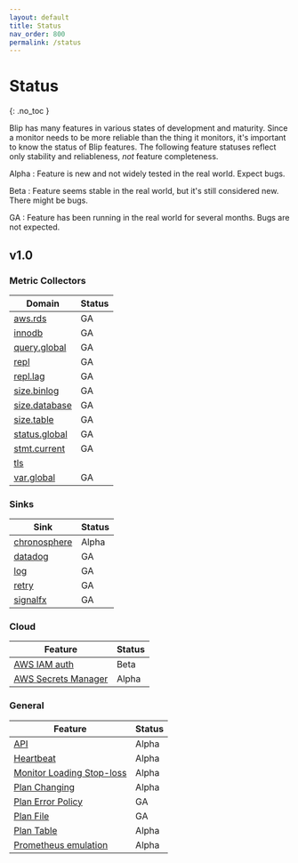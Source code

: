 ```yaml
---
layout: default
title: Status
nav_order: 800
permalink: /status
---
```


# Status
{: .no_toc }

Blip has many features in various states of development and maturity.
Since a monitor needs to be more reliable than the thing it monitors, it's important to know the status of Blip features.
The following feature statuses reflect only stability and reliableness, _not_ feature completeness.

Alpha
: Feature is new and not widely tested in the real world. Expect bugs.

Beta
: Feature seems stable in the real world, but it's still considered new. There might be bugs.

<span class="ga">GA</span>
: Feature has been running in the real world for several months. Bugs are not expected.

## v1.0

### Metric Collectors

|Domain|Status|
|-------|------|
|[aws.rds](v1.0/metrics/domains#awsrds)|<span class="ga">GA</span>|
|[innodb](v1.0/metrics/domains#innodb)|<span class="ga">GA</span>|
|[query.global](v1.0/metrics/domains#queryglobal)|<span class="ga">GA</span>|
|[repl](v1.0/metrics/domains#repl)|<span class="ga">GA</span>|
|[repl.lag](v1.0/metrics/domains#repllag)|<span class="ga">GA</span>|
|[size.binlog](v1.0/metrics/domains#sizebinlog)|<span class="ga">GA</span>|
|[size.database](v1.0/metrics/domains#sizedatabase)|<span class="ga">GA</span>|
|[size.table](v1.0/metrics/domains#sizetable)|<span class="ga">GA</span>|
|[status.global](v1.0/metrics/domains#statusglobal)|<span class="ga">GA</span>|
|[stmt.current](v1.0/metrics/domains#stmtcurrent)|<span class="ga">GA</span>|
|[tls](v1.0/metrics/domains#tls)||
|[var.global](v1.0/metrics/domains#varglobal)|<span class="ga">GA</span>|

### Sinks

|Sink|Status|
|-------|------|
|[chronosphere](v1.0/sinks/chronosphere)|Alpha|
|[datadog](v1.0/sinks/datadog)|<span class="ga">GA</span>|
|[log](v1.0/sinks/log)|<span class="ga">GA</span>|
|[retry](v1.0/sinks/retry)|<span class="ga">GA</span>|
|[signalfx](v1.0/sinks/signalfx)|<span class="ga">GA</span>|

### Cloud

|Feature|Status|
|-------|------|
|[AWS IAM auth](v1.0/cloud/aws)|Beta|
|[AWS Secrets Manager](v1.0/cloud/aws)|Alpha|

### General

|Feature|Status|
|-------|------|
|[API](v1.0/api)|Alpha|
|[Heartbeat](v1.0/heartbeat)|Alpha|
|[Monitor Loading Stop-loss](v1.0/monitors/loading#stop-loss)|Alpha|
|[Plan Changing](v1.0/plans/changing)|Alpha|
|[Plan Error Policy](v1.0/plans/error-policy)|<span class="ga">GA</span>|
|[Plan File](v1.0/plans/file)|<span class="ga">GA</span>|
|[Plan Table](v1.0/plans/table)|Alpha|
|[Prometheus emulation](v1.0/prometheus)|Alpha|
